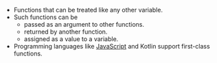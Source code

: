 - Functions that can be treated like any other variable. 
- Such functions can be 
    - passed as an argument to other functions.
    - returned by another function.
    - assigned as a value to a variable.
- Programming languages like [JavaScript](JavaScript.md) and Kotlin support first-class functions.